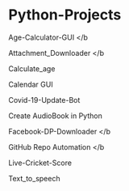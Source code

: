 # Python-Projects </b>

Age-Calculator-GUI </b

Attachment_Downloader </b

Calculate_age </b>

Calendar GUI </b>

Covid-19-Update-Bot </b>

Create AudioBook in Python </b>

Facebook-DP-Downloader </b

GitHub Repo Automation </b

Live-Cricket-Score </b>

Text_to_speech </b>
